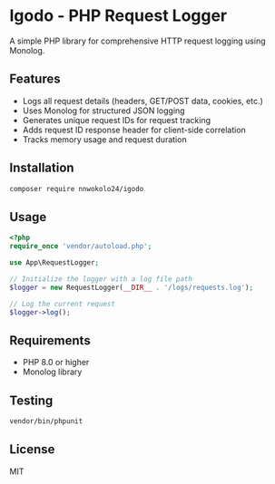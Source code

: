 # Igodo - PHP Request Logger

A simple PHP library for comprehensive HTTP request logging using Monolog.

## Features

- Logs all request details (headers, GET/POST data, cookies, etc.)
- Uses Monolog for structured JSON logging
- Generates unique request IDs for request tracking
- Adds request ID response header for client-side correlation
- Tracks memory usage and request duration

## Installation

```bash
composer require nnwokolo24/igodo
```

## Usage

```php
<?php
require_once 'vendor/autoload.php';

use App\RequestLogger;

// Initialize the logger with a log file path
$logger = new RequestLogger(__DIR__ . '/logs/requests.log');

// Log the current request
$logger->log();
```

## Requirements

- PHP 8.0 or higher
- Monolog library

## Testing

```bash
vendor/bin/phpunit
```

## License

MIT
